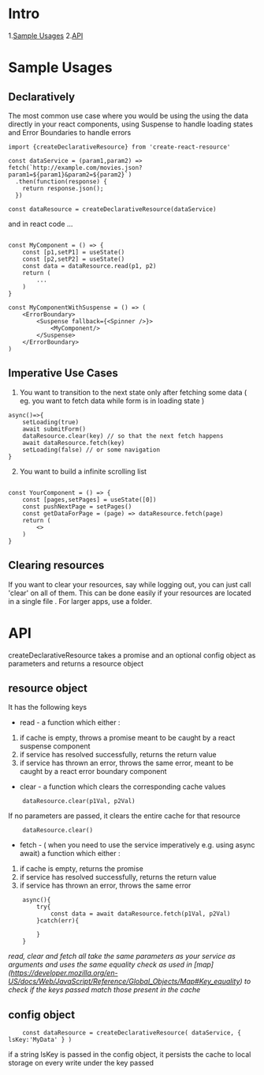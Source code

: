 # Intro
1.[Sample Usages](#sample-usages)
2.[API](#api)


# Sample Usages

## Declaratively

The most common use case where you would be using the using the data directly in your react components,
using Suspense to handle loading states and Error Boundaries to handle errors

```
import {createDeclarativeResource} from 'create-react-resource'

const dataService = (param1,param2) => fetch(`http://example.com/movies.json?param1=${param1}&param2=${param2}`)
  .then(function(response) {
    return response.json();
  })

const dataResource = createDeclarativeResource(dataService)
```

and in react code ...

```

const MyComponent = () => {
    const [p1,setP1] = useState()
    const [p2,setP2] = useState()
    const data = dataResource.read(p1, p2)
    return (
        ...
    )
}

const MyComponentWithSuspense = () => (
    <ErrorBoundary>
        <Suspense fallback={<Spinner />}>
            <MyComponent/>
        </Suspense>
    </ErrorBoundary>
)
```
## Imperative Use Cases

1. You want to transition to the next state only after fetching some data ( eg. you want to fetch data while form is in loading state ) 

```
async()=>{
    setLoading(true)
    await submitForm()
    dataResource.clear(key) // so that the next fetch happens
    await dataResource.fetch(key)
    setLoading(false) // or some navigation
}

```
2. You want to build a infinite scrolling list

```

const YourComponent = () => {
    const [pages,setPages] = useState([0])
    const pushNextPage = setPages()
    const getDataForPage = (page) => dataResource.fetch(page)
    return (
        <>
    )
}

```

## Clearing resources

If you want to clear your resources, say while logging out, you can just call 'clear' on all of them. This can be done easily if your resources are located in a single file . For larger apps, use a
folder.

# API

createDeclarativeResource takes a promise and an optional config object as parameters and 
returns a resource object

## resource object

It has the following keys
* read - a function which either :
1. if cache is empty, throws a promise meant to be caught by a react suspense component
2. if service has resolved successfully, returns the return value 
3. if service has thrown an error, throws the same error, meant to be caught by a react error boundary component

* clear - a function which clears the corresponding cache values
```
    dataResource.clear(p1Val, p2Val)
```
If no parameters are passed, it clears the entire cache for that resource
```
    dataResource.clear()
```

* fetch - ( when you need to use the service imperatively e.g. using async await) a function which either :
1. if cache is empty, returns the promise 
2. if service has resolved successfully, returns the return value 
3. if service has thrown an error, throws the same error
```
    async(){
        try{
            const data = await dataResource.fetch(p1Val, p2Val)
        }catch(err){

        }
    }
```

*read, clear and fetch all take the same parameters as your service as arguments and uses the same equality check as used in [map] (https://developer.mozilla.org/en-US/docs/Web/JavaScript/Reference/Global_Objects/Map#Key_equality) to check if the keys passed match those present in the cache*

## config object

```
    const dataResource = createDeclarativeResource( dataService, { lsKey:'MyData' } )
```
if a string lsKey is passed in the config object, it persists the cache to local storage on every write under the key passed